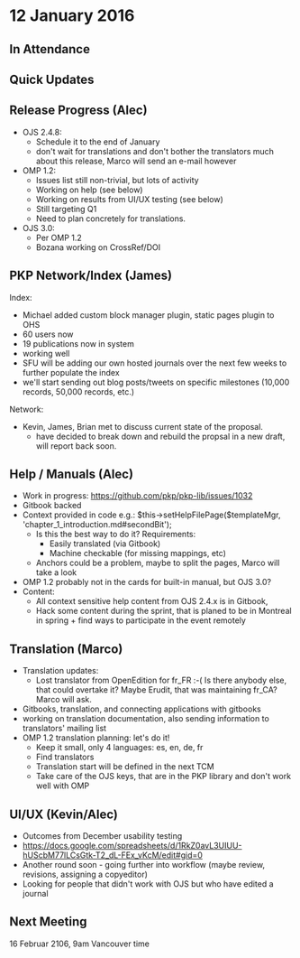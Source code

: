 # 12 January 2016

In Attendance
-------------

Quick Updates
-------------

Release Progress (Alec)
-----------------------

-   OJS 2.4.8:
    -   Schedule it to the end of January
    -   don't wait for translations and don't bother the translators much about this release, Marco will send an e-mail however
-   OMP 1.2:
    -   Issues list still non-trivial, but lots of activity
    -   Working on help (see below)
    -   Working on results from UI/UX testing (see below)
    -   Still targeting Q1
    -   Need to plan concretely for translations.
-   OJS 3.0:
    -   Per OMP 1.2
    -   Bozana working on CrossRef/DOI

PKP Network/Index (James)
-------------------------

Index:

-   Michael added custom block manager plugin, static pages plugin to OHS
-   60 users now
-   19 publications now in system
-   working well
-   SFU will be adding our own hosted journals over the next few weeks to further populate the index
-   we'll start sending out blog posts/tweets on specific milestones (10,000 records, 50,000 records, etc.)

Network:

-   Kevin, James, Brian met to discuss current state of the proposal.
    -   have decided to break down and rebuild the propsal in a new draft, will report back soon.

Help / Manuals (Alec)
---------------------

-   Work in progress: <https://github.com/pkp/pkp-lib/issues/1032>
-   Gitbook backed
-   Context provided in code e.g.: \$this-\>setHelpFilePage(\$templateMgr, 'chapter_1_introduction.md\#secondBit');
    -   Is this the best way to do it? Requirements:
        -   Easily translated (via Gitbook)
        -   Machine checkable (for missing mappings, etc)
    -   Anchors could be a problem, maybe to split the pages, Marco will take a look
-   OMP 1.2 probably not in the cards for built-in manual, but OJS 3.0?
-   Content:
    -   All context sensitive help content from OJS 2.4.x is in Gitbook,
    -   Hack some content during the sprint, that is planed to be in Montreal in spring + find ways to participate in the event remotely

Translation (Marco)
-------------------

-   Translation updates:
    -   Lost translator from OpenEdition for fr_FR :-( Is there anybody else, that could overtake it? Maybe Erudit, that was maintaining fr_CA? Marco will ask.
-   Gitbooks, translation, and connecting applications with gitbooks
-   working on translation documentation, also sending information to translators' mailing list
-   OMP 1.2 translation planning: let's do it!
    -   Keep it small, only 4 languages: es, en, de, fr
    -   Find translators
    -   Translation start will be defined in the next TCM
    -   Take care of the OJS keys, that are in the PKP library and don't work well with OMP

UI/UX (Kevin/Alec)
------------------

-   Outcomes from December usability testing
-   <https://docs.google.com/spreadsheets/d/1RkZ0avL3UIUU-hUScbM77lLCsGtk-T2_dL-FEx_vKcM/edit#gid=0>
-   Another round soon - going further into workflow (maybe review, revisions, assigning a copyeditor)
-   Looking for people that didn't work with OJS but who have edited a journal

Next Meeting
------------

16 Februar 2106, 9am Vancouver time